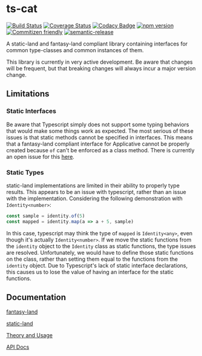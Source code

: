 # ts-cat

[![Build Status](https://travis-ci.org/williamareynolds/ts-cat.svg?branch=master)](https://travis-ci.org/williamareynolds/ts-cat)
[![Coverage Status](https://coveralls.io/repos/github/williamareynolds/ts-cat/badge.svg?branch=master)](https://coveralls.io/github/williamareynolds/ts-cat?branch=master)
[![Codacy Badge](https://api.codacy.com/project/badge/Grade/f8a3e86101d4442fb8c6bace12318f09)](https://www.codacy.com/manual/williamareynolds/ts-cat?utm_source=github.com&utm_medium=referral&utm_content=williamareynolds/ts-cat&utm_campaign=Badge_Grade)
[![npm version](https://badge.fury.io/js/ts-cat.svg)](https://badge.fury.io/js/ts-cat)
[![Commitizen friendly](https://img.shields.io/badge/commitizen-friendly-brightgreen.svg)](http://commitizen.github.io/cz-cli/)
[![semantic-release](https://img.shields.io/badge/%20%20%F0%9F%93%A6%F0%9F%9A%80-semantic--release-e10079.svg)](https://github.com/semantic-release/semantic-release)

A static-land and fantasy-land compliant library containing interfaces for common type-classes and
common instances of them.

This library is currently in very active development. Be aware that changes will be frequent, but
that breaking changes will always incur a major version change.

## Limitations

### Static Interfaces

Be aware that Typescript simply does not support some typing behaviors that would make some things
work as expected. The most serious of these issues is that static methods cannot be specified in
interfaces. This means that a fantasy-land compliant interface for Applicative cannot be properly
created because `of` can't be enforced as a class method. There is currently an open issue for this
[here][ts-static-interface].

### Static Types

static-land implementations are limited in their ability to properly type results. This appears to
be an issue with typescript, rather than an issue with the implementation. Considering the following
demonstration with `Identity<number>`:

```typescript
const sample = identity.of(5)
const mapped = identity.map(a => a + 5, sample)
```

In this case, typescript may think the type of `mapped` is `Identity<any>`, even though it's actually
`Identity<number>`. If we move the static functions from the `identity` object to the `Identity`
class as static functions, the type issues are resolved. Unfortunately, we would have to define
those static functions on the class, rather than setting them equal to the functions from the
`identity` object. Due to Typescript's lack of static interface declarations, this causes us to
lose the value of having an interface for the static functions.

## Documentation

[fantasy-land][fantasy-land-doc]

[static-land][static-land-doc]

[Theory and Usage][theory-doc]

[API Docs][api-doc]

[api-doc]: https://williamareynolds.github.io/ts-cat/

[fantasy-land-doc]: https://github.com/fantasyland/fantasy-land

[static-land-doc]: https://github.com/fantasyland/static-land

[theory-doc]: https://github.com/williamareynolds/ts-cat/wiki

[ts-static-interface]: https://github.com/microsoft/TypeScript/issues/33892

